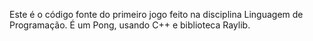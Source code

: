 Este é o código fonte do primeiro jogo feito na disciplina Linguagem de Programação. É um Pong, usando C++ e biblioteca Raylib.
